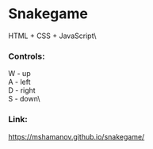 # Snakegame
HTML + CSS + JavaScript\

### Controls:
W - up\
A - left\
D - right\
S - down\

### Link:
https://mshamanov.github.io/snakegame/
